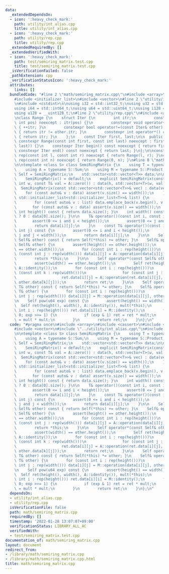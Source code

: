 ```yaml
---
data:
  _extendedDependsOn:
  - icon: ':heavy_check_mark:'
    path: utility/int_alias.cpp
    title: utility/int_alias.cpp
  - icon: ':heavy_check_mark:'
    path: utility/rep.cpp
    title: utility/rep.cpp
  _extendedRequiredBy: []
  _extendedVerifiedWith:
  - icon: ':heavy_check_mark:'
    path: test/semiring_matrix.test.cpp
    title: test/semiring_matrix.test.cpp
  _isVerificationFailed: false
  _pathExtension: cpp
  _verificationStatusIcon: ':heavy_check_mark:'
  attributes:
    links: []
  bundledCode: "#line 2 \"math/semiring_matrix.cpp\"\n#include <array>\n#include <cassert>\n\
    #include <initializer_list>\n#include <vector>\n#line 2 \"utility/int_alias.cpp\"\
    \n#include <cstdint>\n\nusing i32 = std::int32_t;\nusing u32 = std::uint32_t;\n\
    using i64 = std::int64_t;\nusing u64 = std::uint64_t;\nusing i128 = __int128_t;\n\
    using u128 = __uint128_t;\n#line 2 \"utility/rep.cpp\"\n#include <algorithm>\n\
    \nclass Range {\n    struct Iter {\n        int itr;\n        constexpr Iter(const\
    \ int pos) noexcept : itr(pos) {}\n        constexpr void operator++() noexcept\
    \ { ++itr; }\n        constexpr bool operator!=(const Iter& other) const noexcept\
    \ { return itr != other.itr; }\n        constexpr int operator*() const noexcept\
    \ { return itr; }\n    };\n    const Iter first, last;\n\n  public:\n    explicit\
    \ constexpr Range(const int first, const int last) noexcept : first(first), last(std::max(first,\
    \ last)) {}\n    constexpr Iter begin() const noexcept { return first; }\n   \
    \ constexpr Iter end() const noexcept { return last; }\n};\n\nconstexpr Range\
    \ rep(const int l, const int r) noexcept { return Range(l, r); }\nconstexpr Range\
    \ rep(const int n) noexcept { return Range(0, n); }\n#line 8 \"math/semiring_matrix.cpp\"\
    \n\ntemplate <class S> class SemiRingMatrix {\n    using T = typename S::Type;\n\
    \    using A = typename S::Sum;\n    using M = typename S::Product;\n    using\
    \ Self = SemiRingMatrix;\n    std::vector<std::vector<T>> data;\n\n  public:\n\
    \    SemiRingMatrix() = default;\n    explicit SemiRingMatrix(const int h, const\
    \ int w, const T& val = A::zero()) : data(h, std::vector<T>(w, val)) {}\n\n  \
    \  SemiRingMatrix(const std::vector<std::vector<T>>& vec) : data(vec) {\n    \
    \    for (const auto& v : data) assert(v.size() == width());\n    }\n    SemiRingMatrix(const\
    \ std::initializer_list<std::initializer_list<T>>& list) {\n        data.reserve(list.size());\n\
    \        for (const auto& v : list) data.emplace_back(v.begin(), v.end());\n \
    \       for (const auto& v : data) assert(v.size() == width());\n    }\n\n   \
    \ int height() const { return data.size(); }\n    int width() const { return data.empty()\
    \ ? 0 : data[0].size(); }\n\n    T& operator()(const int i, const int j) {\n \
    \       assert(0 <= i and i < height());\n        assert(0 <= j and j < width());\n\
    \        return data[i][j];\n    }\n    const T& operator()(const int i, const\
    \ int j) const {\n        assert(0 <= i and i < height());\n        assert(0 <=\
    \ j and j < width());\n        return data[i][j];\n    }\n\n    Self operator+(const\
    \ Self& other) const { return Self(*this) += other; }\n    Self& operator+=(const\
    \ Self& other) {\n        assert(height() == other.height());\n        assert(width()\
    \ == other.width());\n        for (const int i : rep(height()))\n            for\
    \ (const int j : rep(width())) data[i][j] = A::operation(data[i][j], other.data[i][j]);\n\
    \        return *this;\n    }\n\n    Self operator*(const Self& other) const {\n\
    \        assert(width() == other.height());\n        Self ret(height(), other.width(),\
    \ A::identity());\n        for (const int i : rep(height()))\n            for\
    \ (const int k : rep(width()))\n                for (const int j : rep(other.width()))\n\
    \                    ret.data[i][j] = A::operation(ret.data[i][j], M::operation(data[i][k],\
    \ other.data[k][j]));\n        return ret;\n    }\n\n    Self operator*(const\
    \ T& other) const { return Self(*this) *= other; }\n    Self& operator*=(const\
    \ T& other) {\n        for (const int i : rep(height()))\n            for (const\
    \ int j : rep(width())) data[i][j] = M::operation(data[i][j], other);\n    }\n\
    \n    Self pow(u64 exp) const {\n        assert(height() == width());\n      \
    \  Self ret(height(), width(), A::identity()), mult(*this);\n        for (const\
    \ int i : rep(height())) ret.data[i][i] = M::identity();\n        for (; exp >\
    \ 0; exp >>= 1) {\n            if (exp & 1) ret = ret * mult;\n            mult\
    \ = mult * mult;\n        }\n        return ret;\n    }\n};\n"
  code: "#pragma once\n#include <array>\n#include <cassert>\n#include <initializer_list>\n\
    #include <vector>\n#include \"../utility/int_alias.cpp\"\n#include \"../utility/rep.cpp\"\
    \n\ntemplate <class S> class SemiRingMatrix {\n    using T = typename S::Type;\n\
    \    using A = typename S::Sum;\n    using M = typename S::Product;\n    using\
    \ Self = SemiRingMatrix;\n    std::vector<std::vector<T>> data;\n\n  public:\n\
    \    SemiRingMatrix() = default;\n    explicit SemiRingMatrix(const int h, const\
    \ int w, const T& val = A::zero()) : data(h, std::vector<T>(w, val)) {}\n\n  \
    \  SemiRingMatrix(const std::vector<std::vector<T>>& vec) : data(vec) {\n    \
    \    for (const auto& v : data) assert(v.size() == width());\n    }\n    SemiRingMatrix(const\
    \ std::initializer_list<std::initializer_list<T>>& list) {\n        data.reserve(list.size());\n\
    \        for (const auto& v : list) data.emplace_back(v.begin(), v.end());\n \
    \       for (const auto& v : data) assert(v.size() == width());\n    }\n\n   \
    \ int height() const { return data.size(); }\n    int width() const { return data.empty()\
    \ ? 0 : data[0].size(); }\n\n    T& operator()(const int i, const int j) {\n \
    \       assert(0 <= i and i < height());\n        assert(0 <= j and j < width());\n\
    \        return data[i][j];\n    }\n    const T& operator()(const int i, const\
    \ int j) const {\n        assert(0 <= i and i < height());\n        assert(0 <=\
    \ j and j < width());\n        return data[i][j];\n    }\n\n    Self operator+(const\
    \ Self& other) const { return Self(*this) += other; }\n    Self& operator+=(const\
    \ Self& other) {\n        assert(height() == other.height());\n        assert(width()\
    \ == other.width());\n        for (const int i : rep(height()))\n            for\
    \ (const int j : rep(width())) data[i][j] = A::operation(data[i][j], other.data[i][j]);\n\
    \        return *this;\n    }\n\n    Self operator*(const Self& other) const {\n\
    \        assert(width() == other.height());\n        Self ret(height(), other.width(),\
    \ A::identity());\n        for (const int i : rep(height()))\n            for\
    \ (const int k : rep(width()))\n                for (const int j : rep(other.width()))\n\
    \                    ret.data[i][j] = A::operation(ret.data[i][j], M::operation(data[i][k],\
    \ other.data[k][j]));\n        return ret;\n    }\n\n    Self operator*(const\
    \ T& other) const { return Self(*this) *= other; }\n    Self& operator*=(const\
    \ T& other) {\n        for (const int i : rep(height()))\n            for (const\
    \ int j : rep(width())) data[i][j] = M::operation(data[i][j], other);\n    }\n\
    \n    Self pow(u64 exp) const {\n        assert(height() == width());\n      \
    \  Self ret(height(), width(), A::identity()), mult(*this);\n        for (const\
    \ int i : rep(height())) ret.data[i][i] = M::identity();\n        for (; exp >\
    \ 0; exp >>= 1) {\n            if (exp & 1) ret = ret * mult;\n            mult\
    \ = mult * mult;\n        }\n        return ret;\n    }\n};\n"
  dependsOn:
  - utility/int_alias.cpp
  - utility/rep.cpp
  isVerificationFile: false
  path: math/semiring_matrix.cpp
  requiredBy: []
  timestamp: '2022-01-28 13:07:07+09:00'
  verificationStatus: LIBRARY_ALL_AC
  verifiedWith:
  - test/semiring_matrix.test.cpp
documentation_of: math/semiring_matrix.cpp
layout: document
redirect_from:
- /library/math/semiring_matrix.cpp
- /library/math/semiring_matrix.cpp.html
title: math/semiring_matrix.cpp
---
```

